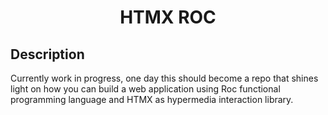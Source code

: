 <h1 align="center">HTMX ROC</h1>

## Description

Currently work in progress, one day this should become a repo that shines light on how you can build a web application using Roc functional programming language and HTMX as hypermedia interaction library.
